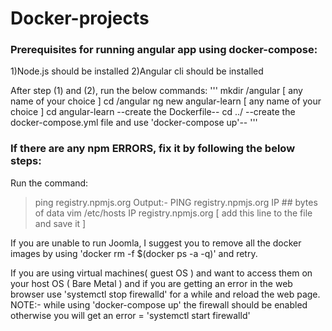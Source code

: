 # Docker-projects
### Prerequisites for running angular app using docker-compose:
1)Node.js should be installed
2)Angular cli should be installed

After step (1) and (2), run the below commands:
'''
  mkdir /angular [ any name of your choice ]
  cd /angular
  ng new angular-learn [ any name of your choice ]
   cd angular-learn
   --create the Dockerfile--
   cd ../
   --create the docker-compose.yml file and use 'docker-compose up'--
'''

### If there are any npm ERRORS, fix it by following the below steps:
  Run the command:
   > ping registry.npmjs.org
      Output:- PING registry.npmjs.org IP ## bytes of data
   > vim /etc/hosts
   > IP registry.npmjs.org [ add this line to the file and save it ]
   
If you are unable to run Joomla, I suggest you to remove all the docker images by using 'docker rm -f $(docker ps -a -q)' and retry.

If you are using virtual machines( guest OS ) and want to access them on your host OS ( Bare Metal ) and if you are getting an error in the web browser use 'systemctl stop firewalld' for a while and reload the web page.
NOTE:- while using 'docker-compose up' the firewall should be enabled otherwise you will get an error = 'systemctl start firewalld'
    
